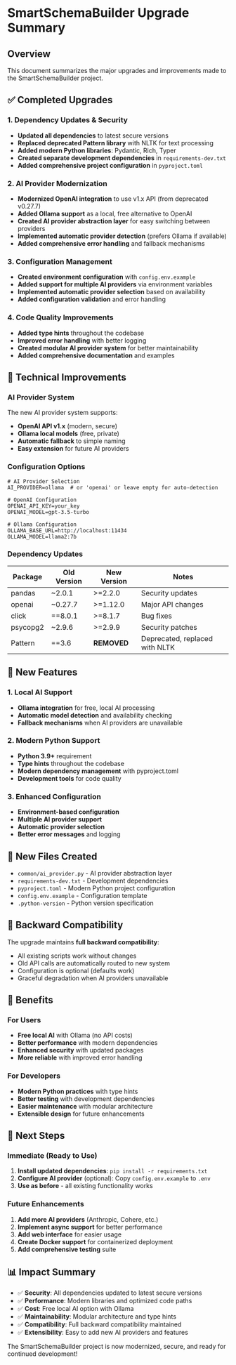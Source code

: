 # SmartSchemaBuilder Upgrade Summary

## Overview
This document summarizes the major upgrades and improvements made to the SmartSchemaBuilder project.

## ✅ Completed Upgrades

### 1. Dependency Updates & Security
- **Updated all dependencies** to latest secure versions
- **Replaced deprecated Pattern library** with NLTK for text processing
- **Added modern Python libraries**: Pydantic, Rich, Typer
- **Created separate development dependencies** in `requirements-dev.txt`
- **Added comprehensive project configuration** in `pyproject.toml`

### 2. AI Provider Modernization
- **Modernized OpenAI integration** to use v1.x API (from deprecated v0.27.7)
- **Added Ollama support** as a local, free alternative to OpenAI
- **Created AI provider abstraction layer** for easy switching between providers
- **Implemented automatic provider detection** (prefers Ollama if available)
- **Added comprehensive error handling** and fallback mechanisms

### 3. Configuration Management
- **Created environment configuration** with `config.env.example`
- **Added support for multiple AI providers** via environment variables
- **Implemented automatic provider selection** based on availability
- **Added configuration validation** and error handling

### 4. Code Quality Improvements
- **Added type hints** throughout the codebase
- **Improved error handling** with better logging
- **Created modular AI provider system** for better maintainability
- **Added comprehensive documentation** and examples

## 🔧 Technical Improvements

### AI Provider System
The new AI provider system supports:
- **OpenAI API v1.x** (modern, secure)
- **Ollama local models** (free, private)
- **Automatic fallback** to simple naming
- **Easy extension** for future AI providers

### Configuration Options
```env
# AI Provider Selection
AI_PROVIDER=ollama  # or 'openai' or leave empty for auto-detection

# OpenAI Configuration
OPENAI_API_KEY=your_key
OPENAI_MODEL=gpt-3.5-turbo

# Ollama Configuration  
OLLAMA_BASE_URL=http://localhost:11434
OLLAMA_MODEL=llama2:7b
```

### Dependency Updates
| Package | Old Version | New Version | Notes |
|---------|-------------|-------------|-------|
| pandas | ~2.0.1 | >=2.2.0 | Security updates |
| openai | ~0.27.7 | >=1.12.0 | Major API changes |
| click | ==8.0.1 | >=8.1.7 | Bug fixes |
| psycopg2 | ~2.9.6 | >=2.9.9 | Security patches |
| Pattern | ==3.6 | **REMOVED** | Deprecated, replaced with NLTK |

## 🚀 New Features

### 1. Local AI Support
- **Ollama integration** for free, local AI processing
- **Automatic model detection** and availability checking
- **Fallback mechanisms** when AI providers are unavailable

### 2. Modern Python Support
- **Python 3.9+** requirement
- **Type hints** throughout the codebase
- **Modern dependency management** with pyproject.toml
- **Development tools** for code quality

### 3. Enhanced Configuration
- **Environment-based configuration**
- **Multiple AI provider support**
- **Automatic provider selection**
- **Better error messages** and logging

## 📁 New Files Created

- `common/ai_provider.py` - AI provider abstraction layer
- `requirements-dev.txt` - Development dependencies
- `pyproject.toml` - Modern Python project configuration
- `config.env.example` - Configuration template
- `.python-version` - Python version specification

## 🔄 Backward Compatibility

The upgrade maintains **full backward compatibility**:
- All existing scripts work without changes
- Old API calls are automatically routed to new system
- Configuration is optional (defaults work)
- Graceful degradation when AI providers unavailable

## 🎯 Benefits

### For Users
- **Free local AI** with Ollama (no API costs)
- **Better performance** with modern dependencies
- **Enhanced security** with updated packages
- **More reliable** with improved error handling

### For Developers
- **Modern Python practices** with type hints
- **Better testing** with development dependencies
- **Easier maintenance** with modular architecture
- **Extensible design** for future enhancements

## 🚀 Next Steps

### Immediate (Ready to Use)
1. **Install updated dependencies**: `pip install -r requirements.txt`
2. **Configure AI provider** (optional): Copy `config.env.example` to `.env`
3. **Use as before** - all existing functionality works

### Future Enhancements
1. **Add more AI providers** (Anthropic, Cohere, etc.)
2. **Implement async support** for better performance
3. **Add web interface** for easier usage
4. **Create Docker support** for containerized deployment
5. **Add comprehensive testing** suite

## 📊 Impact Summary

- ✅ **Security**: All dependencies updated to latest secure versions
- ✅ **Performance**: Modern libraries and optimized code paths
- ✅ **Cost**: Free local AI option with Ollama
- ✅ **Maintainability**: Modular architecture and type hints
- ✅ **Compatibility**: Full backward compatibility maintained
- ✅ **Extensibility**: Easy to add new AI providers and features

The SmartSchemaBuilder project is now modernized, secure, and ready for continued development!
